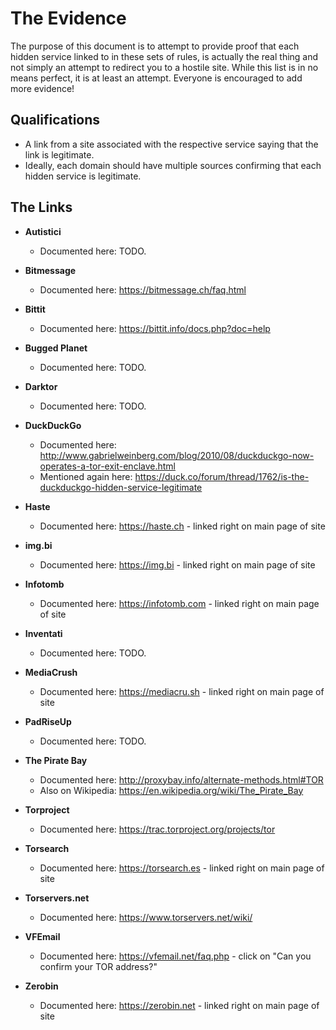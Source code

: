 # The Evidence
The purpose of this document is to attempt to provide proof that each hidden service linked to in these sets of rules, is actually the real thing and not simply an attempt to redirect you to a hostile site.
While this list is in no means perfect, it is at least an attempt.
Everyone is encouraged to add more evidence!

## Qualifications
* A link from a site associated with the respective service saying that the link is legitimate.
* Ideally, each domain should have multiple sources confirming that each hidden service is legitimate.

## The Links

* **Autistici**
	* Documented here: TODO.

* **Bitmessage**
	* Documented here: <https://bitmessage.ch/faq.html>

* **Bittit**
	* Documented here: <https://bittit.info/docs.php?doc=help>

* **Bugged Planet**
	* Documented here: TODO.

* **Darktor**
	* Documented here: TODO.

* **DuckDuckGo**
	* Documented here: <http://www.gabrielweinberg.com/blog/2010/08/duckduckgo-now-operates-a-tor-exit-enclave.html>
	* Mentioned again here: <https://duck.co/forum/thread/1762/is-the-duckduckgo-hidden-service-legitimate>

* **Haste**
	* Documented here: <https://haste.ch> - linked right on main page of site

* **img.bi**
	* Documented here: <https://img.bi> - linked right on main page of site

* **Infotomb**
	* Documented here: <https://infotomb.com> - linked right on main page of site

* **Inventati**
	* Documented here: TODO.

* **MediaCrush**
	* Documented here: <https://mediacru.sh> - linked right on main page of site

* **PadRiseUp**
	* Documented here: TODO.

* **The Pirate Bay**
	* Documented here: <http://proxybay.info/alternate-methods.html#TOR>
	* Also on Wikipedia: <https://en.wikipedia.org/wiki/The_Pirate_Bay>

* **Torproject**
	* Documented here: <https://trac.torproject.org/projects/tor>

* **Torsearch**
	* Documented here: <https://torsearch.es> - linked right on main page of site

* **Torservers.net**
	* Documented here: <https://www.torservers.net/wiki/>

* **VFEmail**
	* Documented here: <https://vfemail.net/faq.php> - click on "Can you confirm your TOR address?"

* **Zerobin**
	* Documented here: <https://zerobin.net> - linked right on main page of site
